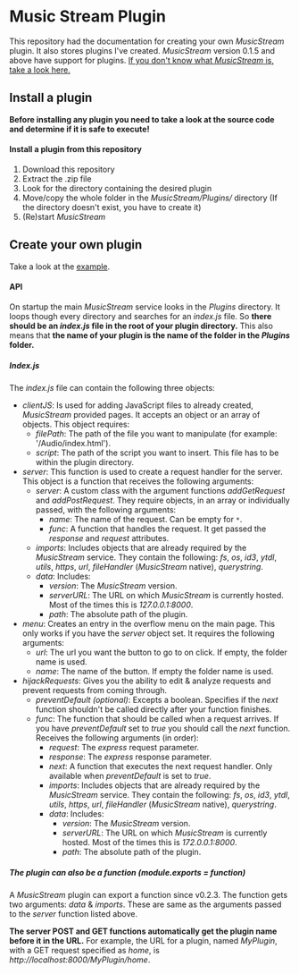 # Music Stream Plugin
This repository had the documentation for creating your own *MusicStream* plugin. It also stores plugins I've created.
*MusicStream* version 0.1.5 and above have support for plugins.
[If you don't know what *MusicStream* is, take a look here.](https://github.com/Jantje19/MusicStream/)

## Install a plugin
**Before installing any plugin you need to take a look at the source code and determine if it is safe to execute!**

#### Install a plugin from this repository
1. Download this repository
2. Extract the .zip file
3. Look for the directory containing the desired plugin
4. Move/copy the whole folder in the *MusicStream/Plugins/* directory (If the directory doesn't exist, you have to create it)
5. (Re)start *MusicStream*

## Create your own plugin
Take a look at the [example](https://github.com/Jantje19/MusicStream-Plugins/tree/master/Example).

#### API
On startup the main *MusicStream* service looks in the *Plugins* directory. It loops though every directory and searches for an *index.js* file. So **there should be an *index.js* file in the root of your plugin directory.** This also means that **the name of your plugin is the name of the folder in the *Plugins* folder.**

##### Index.js
The *index.js* file can contain the following three objects:
- *clientJS*: Is used for adding JavaScript files to already created, *MusicStream* provided pages. It accepts an object or an array of objects. This object requires:
	- *filePath*: The path of the file you want to manipulate (for example: '/Audio/index.html').
	- *script*: The path of the script you want to insert. This file has to be within the plugin directory.
- *server*: This function is used to create a request handler for the server. This object is a function that receives the following arguments:
	- *server*: A custom class with the argument functions *addGetRequest* and *addPostRequest*. They require objects, in an array or individually passed, with the following arguments:
		- *name*: The name of the request. Can be empty for ```*```.
		- *func*: A function that handles the request. It get passed the *response* and *request* attributes.
	- *imports*: Includes objects that are already required by the *MusicStream* service. They contain the following: *fs*, *os*, *id3*, *ytdl*, *utils*, *https*, *url*, *fileHandler* (*MusicStream* native), *querystring*.
	- *data*: Includes:
		- *version*: The *MusicStream* version.
		- *serverURL*: The URL on which *MusicStream* is currently hosted. Most of the times this is *127.0.0.1:8000*.
		- *path*: The absolute path of the plugin.
- *menu*: Creates an entry in the overflow menu on the main page. This only works if you have the *server* object set. It requires the following arguments:
	- *url*: The url you want the button to go to on click. If empty, the folder name is used.
	- *name*: The name of the button. If empty the folder name is used.
- *hijackRequests*: Gives you the ability to edit & analyze requests and prevent requests from coming through.
	- *preventDefault (optional)*: Excepts a boolean. Specifies if the *next* function shouldn't be called directly after your function finishes.
	- *func*: The function that should be called when a request arrives. If you have *preventDefault* set to *true* you should call the *next* function. Receives the following arguments (in order):
		- *request*: The *express* request parameter.
		- *response*: The *express* response parameter.
		- *next*: A function that executes the next request handler. Only available when *preventDefault* is set to *true*.
		- *imports*: Includes objects that are already required by the *MusicStream* service. They contain the following: *fs*, *os*, *id3*, *ytdl*, *utils*, *https*, *url*, *fileHandler* (*MusicStream* native), *querystring*.
		- *data*: Includes:
			- *version*: The *MusicStream* version.
			- *serverURL*: The URL on which *MusicStream* is currently hosted. Most of the times this is *172.0.0.1:8000*.
			- *path*: The absolute path of the plugin.

##### The plugin can also be a function (module.exports = *function*)
A *MusicStream* plugin can export a function since v0.2.3.
The function gets two arguments: *data* & *imports*. These are same as the arguments passed to the *server* function listed above.

**The server POST and GET functions automatically get the plugin name before it in the URL.** For example, the URL for a plugin, named *MyPlugin*, with a GET request specified as *home*, is *http://localhost:8000/MyPlugin/home*.
